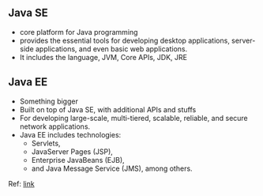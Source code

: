 ## Java SE

- core platform for Java programming
- provides the essential tools for developing desktop applications, server-side applications, and even basic web applications.
- It includes the language, JVM, Core APIs, JDK, JRE

## Java EE

- Something bigger
- Built on top of Java SE, with additional APIs and stuffs
- For developing large-scale, multi-tiered, scalable, reliable, and secure network applications.
- Java EE includes technologies:
   - Servlets,
   - JavaServer Pages (JSP),
   - Enterprise JavaBeans (EJB),
   - and Java Message Service (JMS), among others.

Ref: [link](https://medium.com/@lktsdvd/java-ee-vs-java-se-navigating-the-landscape-of-java-platforms-b6f8372362ba)
